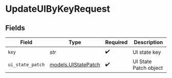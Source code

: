 # UpdateUIByKeyRequest


## Fields

| Field                                            | Type                                             | Required                                         | Description                                      |
| ------------------------------------------------ | ------------------------------------------------ | ------------------------------------------------ | ------------------------------------------------ |
| `key`                                            | *str*                                            | :heavy_check_mark:                               | UI state key                                     |
| `ui_state_patch`                                 | [models.UIStatePatch](../models/uistatepatch.md) | :heavy_check_mark:                               | UI State Patch object                            |